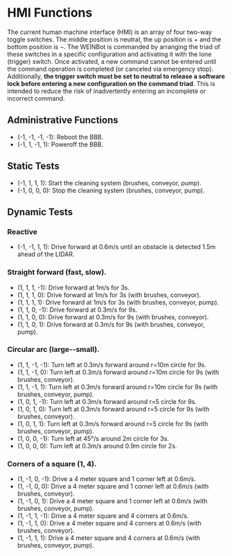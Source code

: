 # HMI Functions
The current human machine interface (HMI) is an array of four two-way toggle switches.
The middle position is neutral, the up position is + and the bottom position is $-$.
The WEINBot is commanded by arranging the triad of these switches in a specific configuration and activating it with the lone (trigger) switch.
Once activated, a new command cannot be entered until the command operation is completed (or canceled via emergency stop).
Additionally, **the trigger switch must be set to neutral to release a software lock before entering a new configuration on the command triad**.
This is intended to reduce the risk of inadvertently entering an incomplete or incorrect command.

## Administrative Functions
* (-1, -1, -1, -1): Reboot the BBB.
* (-1, 1, -1, 1): Poweroff the BBB.

## Static Tests
* (-1, 1, 1, 1): Start the cleaning system (brushes, conveyor, pump).
* (-1, 0, 0, 0): Stop the cleaning system (brushes, conveyor, pump).

## Dynamic Tests
### Reactive
* (-1, -1, 1, 1): Drive forward at 0.6m/s until an obstacle is detected 1.5m ahead of the LIDAR.
### Straight forward (fast, slow).
* (1, 1, 1, -1): Drive forward at 1m/s for 3s.
* (1, 1, 1, 0): Drive forward at 1m/s for 3s (with brushes, conveyor).
* (1, 1, 1, 1): Drive forward at 1m/s for 3s (with brushes, conveyor, pump).
* (1, 1, 0, -1): Drive forward at 0.3m/s for 9s.
* (1, 1, 0, 0): Drive forward at 0.3m/s for 9s (with brushes, conveyor).
* (1, 1, 0, 1): Drive forward at 0.3m/s for 9s (with brushes, conveyor, pump).
### Circular arc (large--small).
* (1, 1, -1, -1): Turn left at 0.3m/s forward around r=10m circle for 9s.
* (1, 1, -1, 0): Turn left at 0.3m/s forward around r=10m circle for 9s (with brushes, conveyor).
* (1, 1, -1, 1): Turn left at 0.3m/s forward around r=10m circle for 9s (with brushes, conveyor, pump).
* (1, 0, 1, -1): Turn left at 0.3m/s forward around r=5 circle for 9s.
* (1, 0, 1, 0): Turn left at 0.3m/s forward around r=5 circle for 9s (with brushes, conveyor).
* (1, 0, 1, 1): Turn left at 0.3m/s forward around r=5 circle for 9s (with brushes, conveyor, pump).
* (1, 0, 0, -1): Turn left at 45°/s around 2m circle for 3s.
* (1, 0, 0, 0): Turn left at 0.3m/s around 0.9m circle for 2s.
### Corners of a square (1, 4).
* (1, -1, 0, -1): Drive a 4 meter square and 1 corner left at 0.6m/s.
* (1, -1, 0, 0): Drive a 4 meter square and 1 corner left at 0.6m/s (with brushes, conveyor).
* (1, -1, 0, 1): Drive a 4 meter square and 1 corner left at 0.6m/s (with brushes, conveyor, pump).
* (1, -1, 1, -1): Drive a 4 meter square and 4 corners at 0.6m/s.
* (1, -1, 1, 0): Drive a 4 meter square and 4 corners at 0.6m/s (with brushes, conveyor).
* (1, -1, 1, 1): Drive a 4 meter square and 4 corners at 0.6m/s (with brushes, conveyor, pump).
